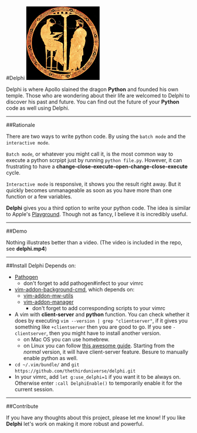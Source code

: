 #Delphi
![Oracle of Delphi](./delphi.jpg)

Delphi is where Apollo slained the dragon **Python** and founded his own temple. Those who are wondering about their life are welcomed to Delphi to discover his past and future. You can find out the future of your **Python** code as well using Delphi.

---

##Rationale

There are two ways to write python code. By using the `batch mode` and the `interactive mode`. 

`Batch mode`, or whatever you might call it, is the most common way to execute a python scrpipt just by running `python file.py`. However, it can frustrating to have a **change-close-execute-open-change-close-execute** cycle.

`Interactive mode` is responsive, it shows you the result right away. But it quickly becomes unmanageable as soon as you have more than one function or a few variables.

**Delphi** gives you a third option to write your python code. The idea is similar to Apple's [Playground](https://developer.apple.com/swift/blog/?id=24). Though not as fancy, I believe it is incredibly useful.

---

##Demo

Nothing illustrates better than a video.
(The video is included in the repo, see **delphi.mp4**)

---

##Install
Delphi Depends on:

* [Pathogen](https://github.com/tpope/vim-pathogen)
	* don't forget to add pathogen#infect to your vimrc	
* [vim-addon-background-cmd](https://github.com/MarcWeber/vim-addon-background-cmd), which depends on:
	* [vim-addon-mw-utils](https://github.com/MarcWeber/vim-addon-mw-utils)
	* [vim-addon-manager](https://github.com/MarcWeber/vim-addon-manager)
		* don't forget to add corresponding scripts to your vimrc
* A vim with **client-server** and **python** function. You can check whether it does by executing `vim --version | grep "clientserver"`, if it gives you something like `+clientserver` then you are good to go. If you see `-clientserver`, then you might have to install another version.
	* on Mac OS you can use homebrew.
	* on Linux you can follow [this awesome guide](https://github.com/Valloric/YouCompleteMe/wiki/Building-Vim-from-source). Starting from the *normal* version, it will have client-server feature. Besure to manually enable python as well.
* `cd ~/.vim/bundle/` and `git https://github.com/thethirduniverse/delphi.git`
* In your vimrc, add `let g:use_delphi=1` if you want it to be always on. Otherwise enter `:call DelphiEnable()` to temporarily enable it for the current session.
	
___

##Contribute

If you have any thoughts about this project, please let me know! If you like **Delphi** let's work on making it more robust and powerful.
